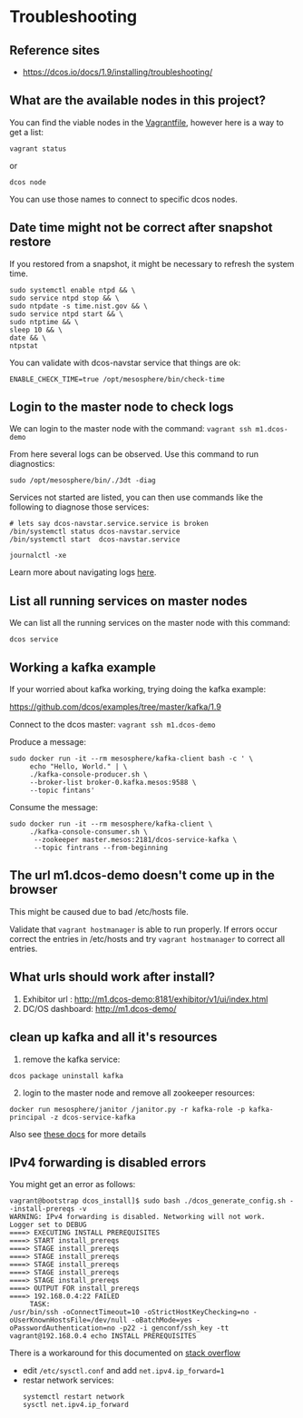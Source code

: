 # Troubleshooting

## Reference sites
- https://dcos.io/docs/1.9/installing/troubleshooting/

## What are the available nodes in this project?

You can find the viable nodes in the [Vagrantfile](../Vagrantfile), however
here is a way to get a list:
```
vagrant status
```

or

```
dcos node
```

You can use those names to connect to specific dcos nodes.

## Date time might not be correct after snapshot restore

If you restored from a snapshot, it might be necessary to refresh the system time.

```
sudo systemctl enable ntpd && \
sudo service ntpd stop && \
sudo ntpdate -s time.nist.gov && \
sudo service ntpd start && \
sudo ntptime && \
sleep 10 && \
date && \
ntpstat
```

You can validate with dcos-navstar service that things are ok:

```
ENABLE_CHECK_TIME=true /opt/mesosphere/bin/check-time
```

## Login to the master node to check logs

We can login to the master node with the command:
  `vagrant ssh m1.dcos-demo`

From here several logs can be observed.  Use this command to run diagnostics:
```
sudo /opt/mesosphere/bin/./3dt -diag
```

Services not started are listed, you can then use commands like the following
to diagnose those services:

```
# lets say dcos-navstar.service.service is broken
/bin/systemctl status dcos-navstar.service
/bin/systemctl start  dcos-navstar.service

journalctl -xe
```
Learn more about navigating logs [here](https://dcos.io/docs/1.8/administration/installing/custom/troubleshooting/#-a-name-component-logs-a-component-logs).

## List all running services on master nodes

We can list all the running services on the master node with this command:

```
dcos service
```

## Working a kafka example

If your worried about kafka working, trying doing the kafka example:

https://github.com/dcos/examples/tree/master/kafka/1.9

Connect to the dcos master: `vagrant ssh m1.dcos-demo`

Produce a message:
```
sudo docker run -it --rm mesosphere/kafka-client bash -c ' \
     echo "Hello, World." | \
     ./kafka-console-producer.sh \
     --broker-list broker-0.kafka.mesos:9588 \
     --topic fintans'
```

Consume the message:
```
sudo docker run -it --rm mesosphere/kafka-client \
     ./kafka-console-consumer.sh \
      --zookeeper master.mesos:2181/dcos-service-kafka \
      --topic fintrans --from-beginning
```

## The url m1.dcos-demo doesn't come up in the browser

This might be caused due to bad /etc/hosts file.

Validate that `vagrant hostmanager` is able to run properly.  If errors
   occur correct the entries in /etc/hosts and try `vagrant hostmanager` to correct all entries.

## What urls should work after install?

1. Exhibitor url : http://m1.dcos-demo:8181/exhibitor/v1/ui/index.html
2. DC/OS dashboard: http://m1.dcos-demo/

## clean up kafka and all it's resources

1. remove the kafka service:
```
dcos package uninstall kafka
```
2. login to the master node and remove all zookeeper resources:
```
docker run mesosphere/janitor /janitor.py -r kafka-role -p kafka-principal -z dcos-service-kafka
```
Also see [these docs](https://docs.mesosphere.com/1.9/deploying-services/uninstall/#framework-cleaner) for more details


## IPv4 forwarding is disabled errors

You might get an error as follows:

```
vagrant@bootstrap dcos_install]$ sudo bash ./dcos_generate_config.sh --install-prereqs -v
WARNING: IPv4 forwarding is disabled. Networking will not work.
Logger set to DEBUG
====> EXECUTING INSTALL PREREQUISITES
====> START install_prereqs
====> STAGE install_prereqs
====> STAGE install_prereqs
====> STAGE install_prereqs
====> STAGE install_prereqs
====> STAGE install_prereqs
====> OUTPUT FOR install_prereqs
====> 192.168.0.4:22 FAILED
     TASK:
/usr/bin/ssh -oConnectTimeout=10 -oStrictHostKeyChecking=no -oUserKnownHostsFile=/dev/null -oBatchMode=yes -oPasswordAuthentication=no -p22 -i genconf/ssh_key -tt vagrant@192.168.0.4 echo INSTALL PREREQUISITES
```

There is a workaround for this documented on [stack overflow](http://stackoverflow.com/questions/41453263/docker-networking-disabled-warning-ipv4-forwarding-is-disabled-networking-wil)

- edit `/etc/sysctl.conf` and add `net.ipv4.ip_forward=1`
- restar network services:
  ```
  systemctl restart network
  sysctl net.ipv4.ip_forward
  ```
